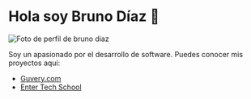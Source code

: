 # Hola soy Bruno Díaz 👋

![Foto de perfil de bruno diaz](/profile_brunodiaz.jpg)

Soy un apasionado por el desarrollo de software.
Puedes conocer mis proyectos aquí:

- [Guvery.com](https://www.guvery.com)
- [Enter Tech School](https://www.enter.edu.pe)

